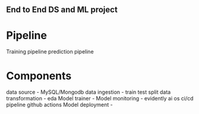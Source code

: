 ## End to End DS and ML project

# Pipeline
Training pipeline
prediction pipeline

# Components

data source - MySQL/Mongodb
data ingestion - train test split
data transformation - eda
Model trainer - 
Model monitoring - evidently ai os  ci/cd pipeline github actions
Model deployment - 